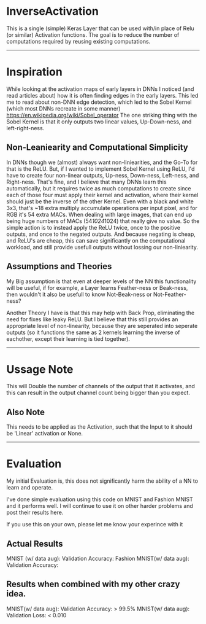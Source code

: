 # InverseActivation
This is a single (simple) Keras Layer that can be used with/in place of Relu (or similar) Activation functions. The goal is to reduce the number of computations required by reusing existing computations.

---

# Inspiration
While looking at the activation maps of early layers in DNNs I noticed (and read articles about) how it is often finding edges in the early layers. This led me to read about non-DNN edge detection, which led to the Sobel Kernel (which most DNNs recreate in some manner) https://en.wikipedia.org/wiki/Sobel_operator
The one striking thing with the Sobel Kernel is that it only outputs two linear values, Up-Down-ness, and left-right-ness. 

## Non-Leaniearity and Computational Simplicity
In DNNs though we (almost) always want non-liniearities, and the Go-To for that is the ReLU. But, if I wanted to implement Sobel Kernel using ReLU, I'd have to create four non-linear outputs, Up-ness, Down-ness, Left-ness, and Right-ness. That's fine, and I believe that many DNNs learn this automatically, but it requires twice as much computations to create since each of those four must apply their kernel and activation, where their kernel should just be the inverse of the other Kernel. Even with a black and white 3x3, that's ~18 extra multiply accumulate operations per input pixel, and for RGB it's 54 extra MACs. When dealing with large images, that can end up being huge numbers of MACs (54*1024*1024) that really give no value. So the simple action is to instead apply the ReLU twice, once to the positive outputs, and once to the negated outputs. And because negating is cheap, and ReLU's are cheap, this can save significantly on the computational workload, and still provide usefull outputs without lossing our non-liniearity. 

## Assumptions and Theories

My Big assumption is that even at deeper levels of the NN this functionality will be useful, if for example, a Layer learns Feather-ness or Beak-ness, then wouldn't it also be usefull to know Not-Beak-ness or Not-Feather-ness? 

Another Theory I have is that this may help with Back Prop, eliminating the need for fixes like leaky ReLU. But I believe that this still provides an appropriate level of non-linearity, because they are seperated into seperate outputs (so it functions the same as 2 kernels learning the inverse of eachother, except their learning is tied together).

---

# Ussage Note
This will Double the number of channels of the output that it activates, and this can result in the output channel count being bigger than you expect. 

## Also Note
This needs to be applied as the Activation, such that the Input to it should be 'Linear' activation or None.

---

# Evaluation
My initial Evaluation is, this does not significantly harm the ability of a NN to learn and operate. 



I've done simple evaluation using this code on MNIST and Fashion MNIST and it performs well. 
I will continue to use it on other harder problems and post their results here. 


If you use this on your own, please let me know your experince with it

## Actual Results
MNIST (w/ data aug): Validation Accuracy: 
Fashion MNIST(w/ data aug): Validation Accuracy:

## Results when combined with my other crazy idea.
MNIST(w/ data aug): Validation Accuracy: > 99.5%
MNIST(w/ data aug): Validation Loss: < 0.010








